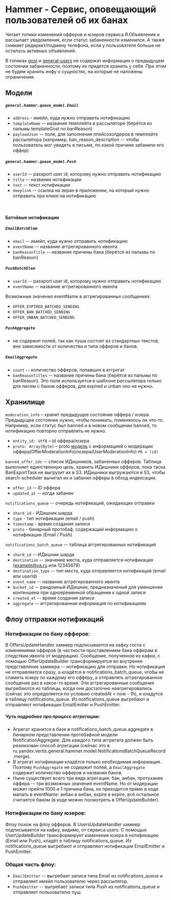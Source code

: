 # Hammer - Сервис, оповещающий пользователей об их банах

Читает топики изменений офферов и юзеров сервиса Я.Объявления и рассылает уведомления, если статус забаненности изменился.
А также снимает редирект/подмену телефона, если у пользователя больше не осталось активных объявлений.

В топиках [gost](https://github.com/YandexClassifieds/verticals-backend/tree/master/general/gost) и [general-users](https://github.com/YandexClassifieds/verticals-backend/tree/master/general/users) не содержат информации о предыдущем состоянии забаненности, поэтому их придется хранить у себя.
При этом не будем хранить инфу о сущностях, на которые не наложены ограничения.

## Модели 
##### `general.hammer.queue_model.Email`
- `address` - имейл, куда нужно отправить нотификацию
- `templateName` -- названия темплейта в рассыляторе (берётся из пальмы templateGost по banReason)
- `payloadJson` -- поля, для заполнения плейсохолдеров в темплейте рассылятора (например, ban_reason_description -- чтобы пользователь мог увидеть в письме, по какой причине забанили его оффер)

##### `general.hammer.queue_model.Push`
- `userId` -- passport user id, которому нужно отправить нотификацию
- `title` -- название нотификации
- `text` -- текст нотификации
- `deeplink` -- ссылка на экран в приложении, на который нужно отправить при клике на нотификацию

<br/>

#### Батчёвые нотификации

##### `EmailBatchElem`
- `email` -- имейл, куда нужно отправить нотификацию 
- `eventName` -- название аггрегированного ивента  
- `banReasonTitle` --  название причины бана (берётся из пальмы по banReason)

##### `PushBatchElem`
- `userId` -- passport user id, которому нужно отправить нотификацию
- `eventName` -- название аггрегированного ивента 

Возможные значения eventName в аггрегированных сообщениях: 
* `OFFER_EXPIRED_BATCHED_SENDING`
* `OFFER_BAN_BATCHED_SENDING`
* `OFFER_UNBAN_BATCHED_SENDING`

##### `PushAggregate`
* не содержит полей, так как пуши состоят из стандартных текстов, вне зависимости от количества и типа офферов и банов. 

##### `EmailAggregate`
* `count` -- количество офферов, попавших в аггрегат
* `banReasonTitles` --  название причины бана (берётся из пальмы по banReason). Это поле используется в шаблоне рассылятора только для писем с баном офферов, для expired и unban оно не нужно.

## Хранилище

`moderation_info` – хранит предыдущее состояние оффера / юзера. Предыдущее состояние нужно, чтобы понимать, поменялось ли что-то. Например, если статус был banned и в новом сообщении banned, то нотификацию повторно отправлять не нужно.  
- `entity_id: Utf8` – id оффера/юзера
- `proto: Array[Byte]` – proto [модель]() с информацией о модерации оффера(OfferModerationInfo)/юзера(UserModerationInfo)
`PK = (id)`<br>

`banned_offer_ids` -- список ИДишников, забаненных офферов. Таблица выполняет единственную цель, хранить ИДишники офферов, пока таска BanExportTask не выгрузит их в S3. ИДишники выгружаются в S3, чтобы search-scheduler вычитал их и забанил офферы в обход индексации.
- `offer_id` -- ID оффера
- `updated_at` -- когда забанен

`notifications_queue` -- очередь нотификаций, ожидающих отправки
- `shard_id` - ИДишник шарда
- `type` - тип нотификации (email / push)
- `timestamp` - время создания записи
- `proto` - бинарный протобаф, содержащий информацию о нотификации (Email / Push)

`notifications_batch_queue` -- таблица аггрегированных нотификаций
- `shard_id` -- ИДишник шарда 
- `destination` -- значение места, куда отправляется нотификация (example@ya.ru или 12345678)
- `destination_type` -- тип места, куда отправляется нотификация (email или userId)
- `event_name` -- название аггрегированного ивента 
- `bucket_id` -- рандомный ИДишник, предназначеный для уменшения контеншена при одновременной обращении к одной записи
- `created_at` -- время создания записи
- `aggregate` -- аггрегированная информация по нотификациям

 
## Флоу отправки нотификаций

### Нотификации по бану офферов:
В OffersUpdateHandler хаммер подписывается на кафку госта с изменениями офферов (в частности проставлением бана офферам в следствии ивента от модерации). Сообщение, полученное из кафки, с помощью OfferUpdateBuilder трансформируется во внутренее представление хаммера -- нотификацию для отправки. Но нотификация не отправляется сразу, а кладётся в notifications_batch_queue, чтобы не спамить юзеру по каждому его офферу, а отправлять аггрегированное сообщение раз в какое-то время. Эти аггрегированные сообщения выгребаются из таблицы, когда они достаточно наагрегировались (сейчас это определяется по условию createdAt < now - 1h), и кладутся в таблицу notifications_queue. Из notifications_queue выгребают и отправляют нотификации EmailEmitter и PushEmitter.

##### Чуть подробнее про процесс аггрегации:
* Агрегат хранится в базе в notifications_batch_queue.aggregate в бинарном представлении протобафной модели NotificationAggregate. Для каждого типа аггрегата должен быть реализован способ агрегации (сейчас это в ru.yandex.vertis.general.hammer.model.NotificationsBatchQueueRecord.merge).
* В агрегат нотификации кладётся только необходимая информация. Поэтому `PushAggregate` не содержит полей, а `EmailAggregate` содержит количество офферов и названия банов.  
* Ныне существует всего три вида агрегации: бан, анбан, протухание оффера -- три возможных значения eventName. Но от модерации может прийти 1000 и 1 причина бана, их приходится прямо в коде мапать в eventName: анбан в анбан, expire в expire, всё остальное считается баном (в коде можно посмотреть в OfferUpdateBuilder).  

### Нотификации по бану юзеров:
Флоу похож на флоу офферов. В UsersUpdateHandler хаммер подписывается на кафку, видимо, от сервиса users. С помощью UserUpdateBuilder трансформирует изменения юзера в нотификацию (Email или Push), кладёт в таблицу notifications_queue. Из notifications_queue выгребают и отправляют нотификации EmailEmitter и PushEmitter. 

### Общая часть флоу:
- `EmailEmitter` -- выгребает записи типа Email из notifications_queue и отправляет имейл пользователю через рассылятор.
- `PushEmitter` -- выгребает записи типа Push из notifications_queue и отправляет пользователю пуш.